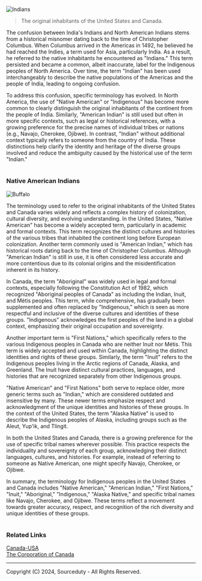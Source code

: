 ![Indians](https://github.com/sourceduty/Indian_Terminology/assets/123030236/1cde78a9-ec7d-4ffd-813c-59afceeeacf9)

> The original inhabitants of the United States and Canada.

The confusion between India's Indians and North American Indians stems from a historical misnomer dating back to the time of Christopher Columbus. When Columbus arrived in the Americas in 1492, he believed he had reached the Indies, a term used for Asia, particularly India. As a result, he referred to the native inhabitants he encountered as "Indians." This term persisted and became a common, albeit inaccurate, label for the Indigenous peoples of North America. Over time, the term "Indian" has been used interchangeably to describe the native populations of the Americas and the people of India, leading to ongoing confusion.

To address this confusion, specific terminology has evolved. In North America, the use of "Native American" or "Indigenous" has become more common to clearly distinguish the original inhabitants of the continent from the people of India. Similarly, "American Indian" is still used but often in more specific contexts, such as legal or historical references, with a growing preference for the precise names of individual tribes or nations (e.g., Navajo, Cherokee, Ojibwe). In contrast, "Indian" without additional context typically refers to someone from the country of India. These distinctions help clarify the identity and heritage of the diverse groups involved and reduce the ambiguity caused by the historical use of the term "Indian."

#
### Native American Indians

![Buffalo](https://github.com/sourceduty/Indian_Terminology/assets/123030236/0552f0be-9ea9-4133-8197-206252d5c9a2)

The terminology used to refer to the original inhabitants of the United States and Canada varies widely and reflects a complex history of colonization, cultural diversity, and evolving understanding. In the United States, "Native American" has become a widely accepted term, particularly in academic and formal contexts. This term recognizes the distinct cultures and histories of the various tribes that inhabited the continent long before European colonization. Another term commonly used is "American Indian," which has historical roots dating back to the time of Christopher Columbus. Although "American Indian" is still in use, it is often considered less accurate and more contentious due to its colonial origins and the misidentification inherent in its history.

In Canada, the term "Aboriginal" was widely used in legal and formal contexts, especially following the Constitution Act of 1982, which recognized "Aboriginal peoples of Canada" as including the Indian, Inuit, and Métis peoples. This term, while comprehensive, has gradually been supplemented and often replaced by "Indigenous," which is seen as more respectful and inclusive of the diverse cultures and identities of these groups. "Indigenous" acknowledges the first peoples of the land in a global context, emphasizing their original occupation and sovereignty.

Another important term is "First Nations," which specifically refers to the various Indigenous peoples in Canada who are neither Inuit nor Métis. This term is widely accepted and used within Canada, highlighting the distinct identities and rights of these groups. Similarly, the term "Inuit" refers to the Indigenous peoples living in the Arctic regions of Canada, Alaska, and Greenland. The Inuit have distinct cultural practices, languages, and histories that are recognized separately from other Indigenous groups.

"Native American" and "First Nations" both serve to replace older, more generic terms such as "Indian," which are considered outdated and insensitive by many. These newer terms emphasize respect and acknowledgment of the unique identities and histories of these groups. In the context of the United States, the term "Alaska Native" is used to describe the Indigenous peoples of Alaska, including groups such as the Aleut, Yup'ik, and Tlingit.

In both the United States and Canada, there is a growing preference for the use of specific tribal names wherever possible. This practice respects the individuality and sovereignty of each group, acknowledging their distinct languages, cultures, and histories. For example, instead of referring to someone as Native American, one might specify Navajo, Cherokee, or Ojibwe.

In summary, the terminology for Indigenous peoples in the United States and Canada includes "Native American," "American Indian," "First Nations," "Inuit," "Aboriginal," "Indigenous," "Alaska Native," and specific tribal names like Navajo, Cherokee, and Ojibwe. These terms reflect a movement towards greater accuracy, respect, and recognition of the rich diversity and unique identities of these groups.

#
### Related Links

[Canada-USA](https://github.com/sourceduty/Canada-USA)
<br>
[The Corporation of Canada](https://github.com/sourceduty/The_Corporation_of_Canada)

***
Copyright (C) 2024, Sourceduty - All Rights Reserved.
